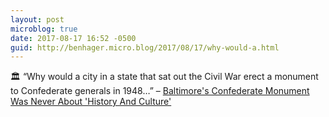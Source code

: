 ```yaml
---
layout: post
microblog: true
date: 2017-08-17 16:52 -0500
guid: http://benhager.micro.blog/2017/08/17/why-would-a.html
---
```

🏛 “Why would a city in a state that sat out the Civil War erect a monument to Confederate generals in 1948…” – [Baltimore's Confederate Monument Was Never About 'History And Culture'](http://m.huffpost.com/us/entry/us_5995a3a6e4b0d0d2cc84c952/amp)

